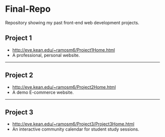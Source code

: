 # Final-Repo
Repository showing my past front-end web development projects.

## Project 1
* <http://eve.kean.edu/~ramosm6/Project1Home.html>
* A professional, personal website.

- - - - 

## Project 2
* <http://eve.kean.edu/~ramosm6/Project2Home.html>
* A demo E-commerce website.

- - - -

## Project 3
* <http://eve.kean.edu/~ramosm6/Project3/Project3Home.html>
* An interactive community calendar for student study sessions.

